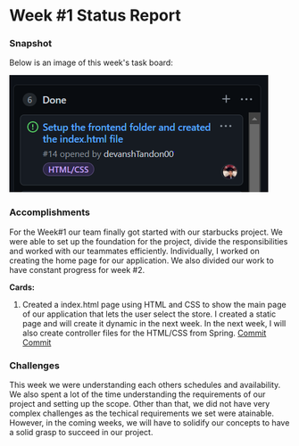 # Week #1 Status Report

### Snapshot
Below is an image of this week's task board:

![](images/Capture.png)

### Accomplishments
For the Week#1 our team finally got started with our starbucks project. We were able to set up the foundation for the project, divide the responsibilities and worked with our teammates efficiently. Individually, I worked on creating the home page for our application. We also divided our work to have constant progress for week #2. 

**Cards:**

1) Created a index.html page using HTML and CSS to show the main page of our application that lets the user select the store. I created a static page and will create it dynamic in the next week. In the next week, I will also create controller files for the HTML/CSS from Spring. 
[Commit](https://github.com/nguyensjsu/sp21-172-team-a/commit/e84f37c7348a9715fcc383e8f869a63bfc1380c0#diff-1871fc7d48e49a8b5e54149bb3d277640eb0818d14aed00b20ebc52a3f81e3db) 
[Commit](https://github.com/nguyensjsu/sp21-172-team-a/commit/43fe5a63009abad0cc8b933496637b7aba18117b#diff-1871fc7d48e49a8b5e54149bb3d277640eb0818d14aed00b20ebc52a3f81e3db)


### Challenges
This week we were understanding each others schedules and availability. We also spent a lot of the time understanding the requirements of our project and setting up the scope. Other than that, we did not have very complex challenges as the techical requirements we set were atainable. However, in the coming weeks, we will have to solidify our concepts to have a solid grasp to succeed in our project. 
